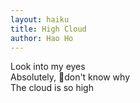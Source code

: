 ```yaml
---
layout: haiku
title: High Cloud
author: Hao Ho
---
```


Look into my eyes<br>
Absolutely, don't know why<br>
The cloud is so high<br>
